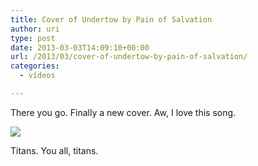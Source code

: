 ```yaml
---
title: Cover of Undertow by Pain of Salvation
author: uri
type: post
date: 2013-03-03T14:09:10+00:00
url: /2013/03/cover-of-undertow-by-pain-of-salvation/
categories:
  - vídeos

---
```

There you go. Finally a new cover. Aw, I love this song.

[![](http://img.youtube.com/vi/9BYKS3f1Z-E/0.jpg)](https://youtube.com/watch?v=9BYKS3f1Z-E) 

Titans. You all, titans.